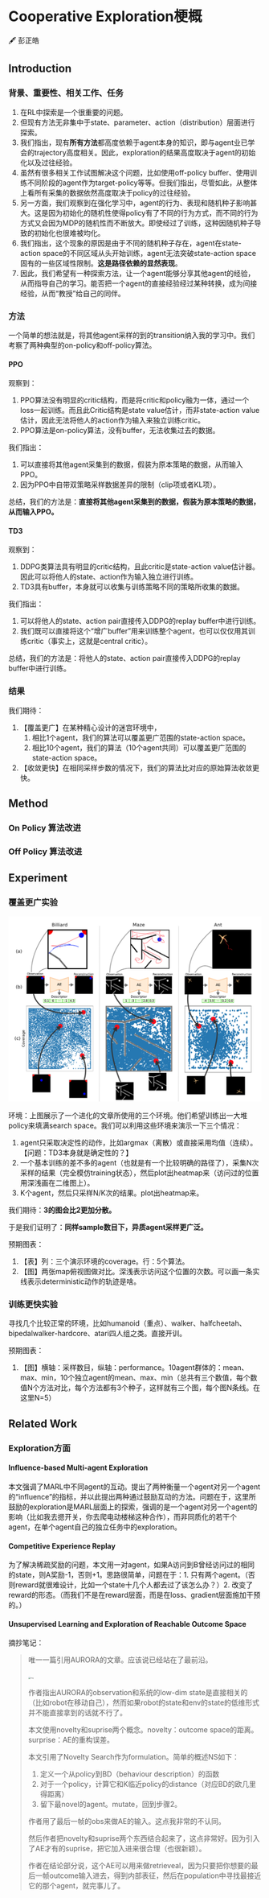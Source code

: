 # Cooperative Exploration梗概

:fountain_pen: ​彭正皓



<!--\*\*\* 注意：之前写过一个《Generate a Population of Diverse Agents in One Pass》的草稿，那个是同一个问题的不同故事-->



<!--## ~~Abstract~~-->

<!--~~我们提出利用多个agent进行合作探索的算法。~~-->

<!--~~agent的策略是不同质的，能带来单个agent无法访问的新信息（对比起多个actor同时采样）。~~-->
<!--~~agent的任务是同质的，因此可以直接比较不同agent的行为（若任务不同则无法直接比较）。~~-->
<!--~~利用joint dataset计算的到的policy embedding可以直接计算agent的差异，而无需autoencoder。~~-->
<!--~~利用policy embedding计算得到的agent距离为最大化的目标，这就是“逆模仿学习”（IIL）~~-->
<!--~~巧妙的融合方式将原始目标和IIL目标（1.仿循迹算法，2.基于performance升降，3.TNB）融合。-->



## Introduction

### 背景、重要性、相关工作、任务

1. 在RL中探索是一个很重要的问题。
2. 但现有方法无非集中于state、parameter、action（distribution）层面进行探索。
3. 我们指出，现有**所有方法**都高度依赖于agent本身的知识，即与agent业已学会的trajectory高度相关。因此，exploration的结果高度取决于agent的初始化以及过往经验。
4. 虽然有很多相关工作试图解决这个问题，比如使用off-policy buffer、使用训练不同阶段的agent作为target-policy等等。但我们指出，尽管如此，从整体上看所有采集的数据依然高度取决于policy的过往经验。
5. 另一方面，我们观察到在强化学习中，agent的行为、表现和随机种子影响甚大。这是因为初始化的随机性使得policy有了不同的行为方式，而不同的行为方式又会因为MDP的随机性而不断放大。即使经过了训练，这种因随机种子导致的初始化也很难被均化。
6. 我们指出，这个现象的原因是由于不同的随机种子存在，agent在state-action space的不同区域从头开始训练，agent无法突破state-action space固有的一些区域性限制。**这是路径依赖的显然表现**。
7. 因此，我们希望有一种探索方法，让一个agent能够分享其他agent的经验，从而指导自己的学习。能否把一个agent的直接经验经过某种转换，成为间接经验，从而“教授”给自己的同伴。

<!--~~我们指出一个显然的矛盾，即~~-->
<!--   1. ~~采样的policy和训练的policy要足够近：否则采样得到的数据不能用于训练policy，但这样做又会造成sample efficiency下降；~~-->
<!--   2. ~~采样的policy和训练的policy要足够远，否则样本随机性太少，不能获得新知识，但这样做又导致采样policy的样本无法用于训练的policy。~~-->
<!--   3. ~~如果采用online learning，可以认为采样策略和训练策略太近，sample efficiency太少，且会遇到“遗忘过去”的问题。~~-->



### 方法

一个简单的想法就是，将其他agent采样的到的transition纳入我的学习中。我们考察了两种典型的on-policy和off-policy算法。

#### PPO

观察到：

1. PPO算法没有明显的critic结构，而是将critic和policy融为一体，通过一个loss一起训练。而且此Critic结构是state value估计，而非state-action value估计，因此无法将他人的action作为输入来独立训练critic。
2. PPO算法是on-policy算法，没有buffer，无法收集过去的数据。

我们指出：

1. 可以直接将其他agent采集到的数据，假装为原本策略的数据，从而输入PPO。
2. 因为PPO中自带双策略采样数据差异的限制（clip项或者KL项）。

总结，我们的方法是：**直接将其他agent采集到的数据，假装为原本策略的数据，从而输入PPO。**

#### TD3

观察到：

1. DDPG类算法具有明显的critic结构，且此critic是state-action value估计器。因此可以将他人的state、action作为输入独立进行训练。
2. TD3具有buffer，本身就可以收集与训练策略不同的策略所收集的数据。

我们指出：

1. 可以将他人的state、action pair直接传入DDPG的replay buffer中进行训练。
2. 我们既可以直接将这个“增广buffer”用来训练整个agent，也可以仅仅用其训练critic（事实上，这就是central critic）。

总结，我们的方法是：将他人的state、action pair直接传入DDPG的replay buffer中进行训练。



### 结果

我们期待：

1. 【覆盖更广】在某种精心设计的迷宫环境中，
   1. 相比1个agent，我们的算法可以覆盖更广范围的state-action space。
   2. 相比10个agent，我们的算法（10个agent共同）可以覆盖更广范围的state-action space。
2. 【收敛更快】在相同采样步数的情况下，我们的算法比对应的原始算法收敛更快。




## Method

### On Policy 算法改进



### Off Policy 算法改进







## Experiment

### 覆盖更广实验

![image-20191129201111729](figs/image-20191129201111729.png)

环境：上图展示了一个进化的文章所使用的三个环境。他们希望训练出一大堆policy来填满search space。我们可以利用这些环境来演示一下三个情况：

1. agent只采取决定性的动作，比如argmax（离散）或直接采用均值（连续）。【问题：TD3本身就是确定性的？】
2. 一个基本训练的差不多的agent（也就是有一个比较明确的路径了），采集N次采样的结果（完全模仿training状态），然后plot出heatmap来（访问过的位置用深浅画在二维图上）。
3. K个agent，然后只采样N/K次的结果。plot出heatmap来。

我们期待：**3的图会比2更加分散。**

于是我们证明了：**同样sample数目下，异质agent采样更广泛。**

预期图表：

1. 【表】列：三个演示环境的coverage。行：5个算法。
2. 【图】两张map俯视图做对比。深浅表示访问这个位置的次数。可以画一条实线表示deterministic动作的轨迹是啥。



### 训练更快实验

寻找几个比较正常的环境，比如humanoid（重点）、walker、halfcheetah、bipedalwalker-hardcore、atari四人组之类。直接开训。

预期图表：

1. 【图】横轴：采样数目，纵轴：performance。10agent群体的：mean、max、min，10个独立agent的mean、max、min（总共有三个数值，每个数值N个方法对比，每个方法都有3个种子，这样就有三个图，每个图N条线。在这里N=5）





















































## Related Work

### Exploration方面

#### Influence-based Multi-agent Exploration

本文强调了MARL中不同agent的互动。提出了两种衡量一个agent对另一个agent的“influence”的指标，并以此提出两种通过鼓励互动的方法。问题在于，这里所鼓励的exploration是MARL层面上的探索，强调的是一个agent对另一个agent的影响（比如我去摁开关，你去爬电动楼梯这种合作），而非同质化的若干个agent，在单个agent自己的独立任务中的exploration。



#### Competitive Experience Replay

为了解决稀疏奖励的问题，本文用一对agent，如果A访问到B曾经访问过的相同的state，则A奖励-1，否则+1。思路很简单，问题在于：1. 只有两个agent。（否则reward就很难设计，比如一个state十几个人都去过了该怎么办？）2. 改变了reward的形态。（而我们不是在reward层面，而是在loss、gradient层面施加干预的。）



#### Unsupervised Learning and Exploration of Reachable Outcome Space 



摘抄笔记：

> 唯一一篇引用AURORA的文章。应该说已经站在了最前沿。
>
> <img src="../Documents/%25E8%25AE%25BA%25E6%2596%2587%25E7%25AC%2594%25E8%25AE%25B0/figs/RuvQhwSuMYUM21-3MiVgvTM26LCPp8ki5pfjoRc4FmhL_yHSJThlkloXHQSSDcSqQ9kJLdbfbqxh1JfG4PC4j0HC_7KpwF1k2RMbChFctx5PPrkg6xtTns9TLdSmgFEF5drMGHCM.png" alt="img" style="zoom:25%;" />
>
> 作者指出AURORA的observation和系统的low-dim state是直接相关的（比如robot在移动自己），然而如果robot的state和env的state的低维形式并不能直接拿到的话就不行了。
>
> 本文使用novelty和suprise两个概念。novelty：outcome space的距离。surprise：AE的重构误差。
>
> 本文引用了Novelty Search作为formulation。简单的概述NS如下：
>
> 1. 定义一个从policy到BD（behaviour description）的函数
> 2. 对于一个policy，计算它和K临近policy的distance（对应BD的欧几里得距离）
> 3. 留下最novel的agent。mutate，回到步骤2。
>
> 作者用了最后一帧的obs来做AE的输入。这点我非常的不认同。
>
> 然后作者把novelty和suprise两个东西结合起来了，这点非常好。因为引入了AE才有的suprise，把它加入进来很合理（也很新颖）。
>
> 作者在结论部分说，这个AE可以用来做retrieveal，因为只要把你想要的最后一帧outcome输入进去，得到内部表征，然后在population中寻找最接近它的那个agent，就完事儿了。